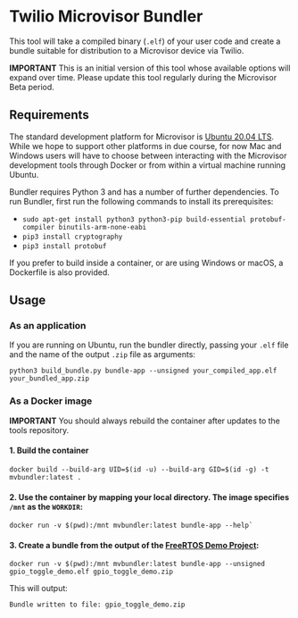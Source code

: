 # Twilio Microvisor Bundler

This tool will take a compiled binary (`.elf`) of your user code and create a bundle suitable for distribution to a Microvisor device via Twilio.

**IMPORTANT** This is an initial version of this tool whose available options will expand over time. Please update this tool regularly during the Microvisor Beta period.

## Requirements

The standard development platform for Microvisor is [Ubuntu 20.04 LTS](https://releases.ubuntu.com/20.04/). While we hope to support other platforms in due course, for now Mac and Windows users will have to choose between interacting with the Microvisor development tools through Docker or from within a virtual machine running Ubuntu.

Bundler requires Python 3 and has a number of further dependencies. To run Bundler, first run the following commands to install its prerequisites:

- `sudo apt-get install python3 python3-pip build-essential protobuf-compiler binutils-arm-none-eabi`
- `pip3 install cryptography`
- `pip3 install protobuf`

If you prefer to build inside a container, or are using Windows or macOS, a Dockerfile is also provided.

## Usage

### As an application

If you are running on Ubuntu, run the bundler directly, passing your `.elf` file and the name of the output `.zip` file as arguments:

```shell
python3 build_bundle.py bundle-app --unsigned your_compiled_app.elf your_bundled_app.zip
```

### As a Docker image

**IMPORTANT** You should always rebuild the container after updates to the tools repository.

#### 1. Build the container

```shell
docker build --build-arg UID=$(id -u) --build-arg GID=$(id -g) -t mvbundler:latest .
```

#### 2. Use the container by mapping your local directory. The image specifies `/mnt` as the `WORKDIR`:

```shell
docker run -v $(pwd):/mnt mvbundler:latest bundle-app --help`
```

#### 3. Create a bundle from the output of the [FreeRTOS Demo Project](https://github.com/twilio/twilio-microvisor-freertos/):

```shell
docker run -v $(pwd):/mnt mvbundler:latest bundle-app --unsigned gpio_toggle_demo.elf gpio_toggle_demo.zip
```

This will output:

```shell
Bundle written to file: gpio_toggle_demo.zip
```

